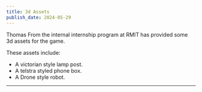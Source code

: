 ```yaml
---
title: 3d Assets
publish_date: 2024-05-29
---
```


Thomas From the internal internship program at RMIT has provided some 3d assets for the game.

These assets include:

- A victorian style lamp post.
- A telstra styled phone box.
- A Drone style robot.


---

